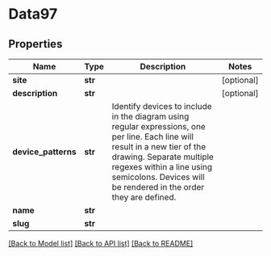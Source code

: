 # Data97

## Properties
Name | Type | Description | Notes
------------ | ------------- | ------------- | -------------
**site** | **str** |  | [optional] 
**description** | **str** |  | [optional] 
**device_patterns** | **str** | Identify devices to include in the diagram using regular expressions, one per line. Each line will result in a new tier of the drawing. Separate multiple regexes within a line using semicolons. Devices will be rendered in the order they are defined. | 
**name** | **str** |  | 
**slug** | **str** |  | 

[[Back to Model list]](../README.md#documentation-for-models) [[Back to API list]](../README.md#documentation-for-api-endpoints) [[Back to README]](../README.md)


